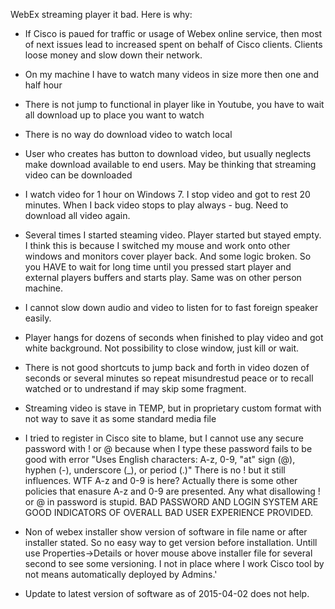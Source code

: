 

WebEx streaming player it bad. Here is why:

- If Cisco is paued for traffic or usage of Webex online service, then most  of next issues lead to increased spent on behalf of Cisco clients. Clients loose money and slow down their network. 

- On my machine I have to watch many videos in size more then one and half hour

- There is not jump to functional in player like in Youtube, you have to wait all download up to place you want to watch

- There is no way do download video to watch local

- User who creates has button to download video, but usually neglects make download available to end users. May be thinking that streaming video can be downloaded

- I watch video for 1 hour on Windows 7. I stop video and got to rest 20 minutes. When I back video stops to play always - bug. Need to download all video again.

- Several times I started steaming video. Player started but stayed empty. I think this is because I switched my mouse and work onto other windows and monitors cover player back. And some logic broken. So you HAVE to wait for long time until you pressed start player and external players buffers and starts play. Same was on other person machine.

- I cannot slow down audio and video to listen for to fast foreign speaker easily.

- Player hangs for dozens of seconds when finished to play video and got white background. Not possibility to close window, just kill or wait.

- There is not good shortcuts to jump back and forth in video dozen of seconds or several minutes so repeat misundrestud peace or to recall watched or to undrestand if may skip some fragment.


- Streaming video is stave in TEMP, but in proprietary custom format with not way to save it as some standard media file

- I tried to register in Cisco site to blame, but I cannot use any secure password with ! or @ because when I type these password fails to be good with error "Uses English characters: A-z, 0-9, "at" sign (@), hyphen (-), underscore (_), or period (.)" There is no ! but it still influences. WTF A-z and 0-9 is here? Actually there is some other policies that enasure A-z and 0-9 are presented. Any what disallowing ! or @ in password is stupid.  BAD PASSWORD AND LOGIN SYSTEM ARE GOOD INDICATORS OF OVERALL BAD USER EXPERIENCE PROVIDED.

- Non of webex installer show version of software in file name or after installer stated. So no easy way to get version before installation. Untill use Properties->Details or hover mouse above installer file for several second to see some versioning. I not in place where I work Cisco tool by not means automatically deployed by Admins.'

- Update to latest version of software as of 2015-04-02 does not help.






